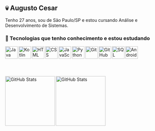 ## :skull: Augusto Cesar

Tenho 27 anos, sou de São Paulo/SP e estou cursando Análise e Desenvolvimento de Sistemas.

### :robot: Tecnologias que tenho conhecimento e estou estudando
<div display="flex">
  <img align="left" alt="Java" title="Java" width="40px" src="https://cdn.jsdelivr.net/gh/devicons/devicon@latest/icons/java/java-original.svg"/>
  <img align="left" alt="Kotlin" title="Kotlin" width="40px" src="https://cdn.jsdelivr.net/gh/devicons/devicon@latest/icons/kotlin/kotlin-original.svg" />
  <img align="left" alt="HTML" title="HTML" width="40px" src="https://cdn.jsdelivr.net/gh/devicons/devicon@latest/icons/html5/html5-original-wordmark.svg""/>
  <img align="left" alt="CSS" title="CSS" width="40px" src="https://cdn.jsdelivr.net/gh/devicons/devicon@latest/icons/css3/css3-original-wordmark.svg"/>
  <img align="left" alt="JavaScript" title="JavaScript" width="40px" src="https://cdn.jsdelivr.net/gh/devicons/devicon@latest/icons/javascript/javascript-original.svg"/>
  <img align="left" alt="Python" title="Python" width="40px" src="https://cdn.jsdelivr.net/gh/devicons/devicon@latest/icons/python/python-original.svg"/>
  <img align="left" alt="Git" title="Git" width="40px" src="https://cdn.jsdelivr.net/gh/devicons/devicon@latest/icons/git/git-original.svg"/>
  <img align="left" alt="GitHub" title="GitHub" width="40px" src="https://cdn.jsdelivr.net/gh/devicons/devicon@latest/icons/github/github-original.svg"/>
  <img align="left" alt="SQL Developer" title="SQL Developer" width="40px" src="https://cdn.jsdelivr.net/gh/devicons/devicon@latest/icons/sqldeveloper/sqldeveloper-plain.svg"/>
  <img align="left" alt="Android" title="Android" width="40px" src="https://cdn.jsdelivr.net/gh/devicons/devicon@latest/icons/android/android-plain.svg" />
</div><br><br>

<br><br><div>
<a href="https://github.com/AugustoCesr">
<img align="left" loading="lazy" height="160em" alt="GitHub Stats" src="https://github-readme-stats.vercel.app/api?username=AugustoCesr&show_icons=true&include_all_commits=true&count_private=true&locale=pt-br&theme=github_dark"/>
<img align="left" loading="lazy" height="160em" alt="GitHub Stats" src="https://github-readme-stats.vercel.app/api/top-langs/?username=AugustoCesr&layout=compact&langs_count=7&locale=pt-br&custom_title=Tecnologias&theme=github_dark"/>
</div>

